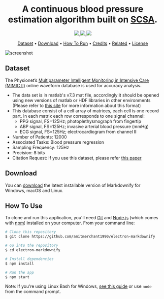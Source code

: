 
<h1 align="center">A continuous blood pressure estimation algorithm built on <a href="https://link.springer.com/article/10.1007/s00498-012-0091-1" target="_blank">SCSA</a>.</h1>

<p align="center">
  <a href="https://ieeexplore.ieee.org/document/9374974">
    <img src="https://img.shields.io/badge/paper-IEEE%20Access-brightgreen">
  </a>  <a href="https://ieeexplore.ieee.org/document/9176849">
    <img src="https://img.shields.io/badge/paper-EMBC2020-orange">
  </a>
  </a>  <a href="https://github.com/EMANG-KAUST/CentralPressure_PPG">
    <img src="https://img.shields.io/badge/coverage-100%25-blue">
  </a>
</p>

<p align="center">
  <a href="#Dataset">Dataset</a> •
  <a href="#download">Download</a> •
  <a href="#how-to-use">How To Run</a> •
  <a href="#credits">Credits</a> •
  <a href="#related">Related</a> •
  <a href="#license">License</a>
</p>

![screenshot](https://raw.githubusercontent.com/amitmerchant1990/electron-markdownify/master/app/img/markdownify.gif)

## Dataset
The Physionet’s <a href="https://archive.physionet.org/mimic2/" target="_blank">Multiparameter Intelligent Monitoring in Intensive Care (MIMIC II)</a> online waveform database is used for accuracy analysis.
 
* The data set is in matlab's v7.3 mat file, accordingly it should be opened using new versions of matlab or HDF libraries in other environments (Please refer to <a href="https://archive.ics.uci.edu/ml/datasets/Cuff-Less+Blood+Pressure+Estimation">this site</a> for more information about this format)
* This database consist of a cell array of matrices, each cell is one record part. In each matrix each row corresponds to one signal channel:
  - PPG signal, FS=125Hz; photoplethysmograph from fingertip 
  - ABP signal, FS=125Hz; invasive arterial blood pressure (mmHg) 
  - ECG signal, FS=125Hz; electrocardiogram from channel II
* Number of Patients: 12000
* Associated Tasks: Blood pressure regression
* Sampling Frequency: 125Hz
* Precision: 8 bits
* Citation Request: If you use this dataset, please refer [this paper](https://www.semanticscholar.org/paper/Cuff-less-high-accuracy-calibration-free-blood-time-Kachuee-Kiani/756f12f5495be3717a691a6073642733f6b1a8a3)

## Download

You can [download](https://github.com/amitmerchant1990/electron-markdownify/releases/tag/v1.2.0) the latest installable version of Markdownify for Windows, macOS and Linux.

## How To Use

To clone and run this application, you'll need [Git](https://git-scm.com) and [Node.js](https://nodejs.org/en/download/) (which comes with [npm](http://npmjs.com)) installed on your computer. From your command line:

```bash
# Clone this repository
$ git clone https://github.com/amitmerchant1990/electron-markdownify

# Go into the repository
$ cd electron-markdownify

# Install dependencies
$ npm install

# Run the app
$ npm start
```

Note: If you're using Linux Bash for Windows, [see this guide](https://www.howtogeek.com/261575/how-to-run-graphical-linux-desktop-applications-from-windows-10s-bash-shell/) or use `node` from the command prompt.

